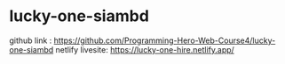 # lucky-one-siambd

github link : https://github.com/Programming-Hero-Web-Course4/lucky-one-siambd
netlify livesite: https://lucky-one-hire.netlify.app/
